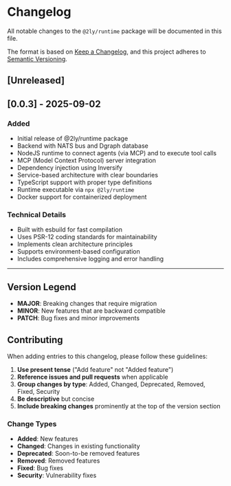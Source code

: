 # Changelog

All notable changes to the `@2ly/runtime` package will be documented in this file.

The format is based on [Keep a Changelog](https://keepachangelog.com/en/1.0.0/),
and this project adheres to [Semantic Versioning](https://semver.org/spec/v2.0.0.html).

## [Unreleased]

## [0.0.3] - 2025-09-02

### Added
- Initial release of @2ly/runtime package
- Backend with NATS bus and Dgraph database
- NodeJS runtime to connect agents (via MCP) and to execute tool calls
- MCP (Model Context Protocol) server integration
- Dependency injection using Inversify
- Service-based architecture with clear boundaries
- TypeScript support with proper type definitions
- Runtime executable via `npx @2ly/runtime`
- Docker support for containerized deployment

### Technical Details
- Built with esbuild for fast compilation
- Uses PSR-12 coding standards for maintainability
- Implements clean architecture principles
- Supports environment-based configuration
- Includes comprehensive logging and error handling

---

## Version Legend

- **MAJOR**: Breaking changes that require migration
- **MINOR**: New features that are backward compatible
- **PATCH**: Bug fixes and minor improvements

## Contributing

When adding entries to this changelog, please follow these guidelines:

1. **Use present tense** ("Add feature" not "Added feature")
2. **Reference issues and pull requests** when applicable
3. **Group changes by type**: Added, Changed, Deprecated, Removed, Fixed, Security
4. **Be descriptive** but concise
5. **Include breaking changes** prominently at the top of the version section

### Change Types

- **Added**: New features
- **Changed**: Changes in existing functionality
- **Deprecated**: Soon-to-be removed features
- **Removed**: Removed features
- **Fixed**: Bug fixes
- **Security**: Vulnerability fixes
